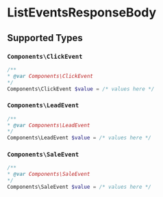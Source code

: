 # ListEventsResponseBody


## Supported Types

### `Components\ClickEvent`

```php
/**
* @var Components\ClickEvent
*/
Components\ClickEvent $value = /* values here */
```

### `Components\LeadEvent`

```php
/**
* @var Components\LeadEvent
*/
Components\LeadEvent $value = /* values here */
```

### `Components\SaleEvent`

```php
/**
* @var Components\SaleEvent
*/
Components\SaleEvent $value = /* values here */
```

